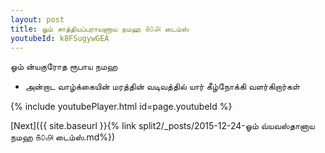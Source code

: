 ```yaml
---
layout: post
title: ஓம் சாத்தியப்பராயணாய நமஹ ௧௦௮ டைம்ஸ்
youtubeId: k8FSugywGEA
---
```

 
 
 ஓம் ன்யகுரோத ரூபாய நமஹ  
 
 -  அன்றாட வாழ்க்கையின் மரத்தின் வடிவத்தில் யார் கீழ்நோக்கி வளர்கிறார்கள் 
 
  
 
  
 
 
 
 
 
 


{% include youtubePlayer.html id=page.youtubeId %}
 
[Next]({{ site.baseurl }}{% link  split2/_posts/2015-12-24-ஓம் வ்யவஸ்தானாய நமஹ ௧௦௮ டைம்ஸ்.md%})
 
